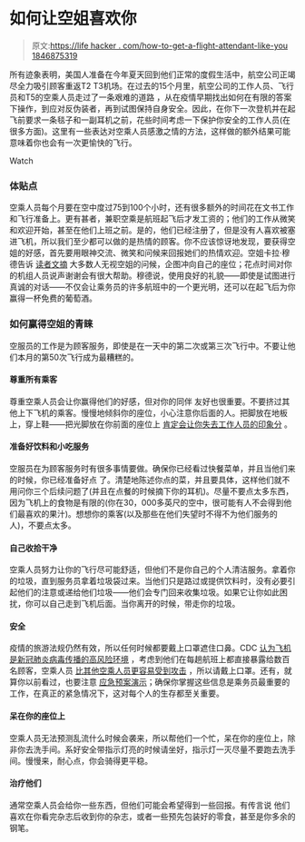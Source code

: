 # 如何让空姐喜欢你

> 原文:[https://life hacker . com/how-to-get-a-flight-attendant-like-you 1846875319](https://lifehacker.com/how-to-get-a-flight-attendant-to-like-you-1846875319)

所有迹象表明，美国人准备在今年夏天回到他们正常的度假生活中，航空公司正竭尽全力吸引顾客重返T2 T3机场。在过去的15个月里，航空公司的工作人员、飞行员和T5的空乘人员走过了一条艰难的道路 ，从在疫情早期找出如何在有限的答案下操作，到应对反伪装者，再到试图保持自身安全。因此，在你下一次登机并在起飞前要求一条毯子和一副耳机之前，花些时间考虑一下保护你安全的工作人员(在很多方面)。这里有一些表达对空乘人员感激之情的方法，这样做的额外结果可能意味着你也会有一次更愉快的飞行。

Watch

### 体贴点

空乘人员每个月要在空中度过75到100个小时，还有很多额外的时间花在文书工作和飞行准备上。更有甚者，兼职空乘是航班起飞后才发工资的；他们的工作从微笑和欢迎开始，甚至在他们上班之前。是的，他们已经注册了，但是没有人喜欢被塞进飞机，所以我们至少都可以做的是热情的顾客。你不应该惊讶地发现，要获得空姐的好感，首先要用眼神交流、微笑和问候来回报她们的热情欢迎。空姐卡拉·穆德告诉 [读者文摘](https://www.rd.com/article/one-word-flight-attendant/) 大多数人无视空姐的问候，企图冲向自己的座位；花点时间对你的机组人员说声谢谢会有很大帮助。穆德说，使用良好的礼貌——即使是试图进行真诚的对话——不仅会让乘务员的许多航班中的一个更光明，还可以在起飞后为你赢得一杯免费的葡萄酒。

### 如何赢得空姐的青睐

空服员的工作是为顾客服务，即使是在一天中的第二次或第三次飞行中。不要让他们本月的第50次飞行成为最糟糕的。

#### 尊重所有乘客

尊重空乘人员会让你赢得他们的好感，但对你的同伴 友好也很重要。不要挤过其他上下飞机的乘客。慢慢地倾斜你的座位，小心注意你后面的人。把脚放在地板上，穿上鞋——把光脚放在你前面的座位上 [肯定会让你失去工作人员的印象分](https://www.rd.com/list/flight-attendant-pet-peeves/#:~:text=Pet%20peeve%3A%20Placing%20your%20feet,who%20prefers%20to%20remain%20anonymous.) 。

#### 准备好饮料和小吃服务

空服员在为顾客服务时有很多事情要做。确保你已经看过快餐菜单，并且当他们来的时候，你已经准备好点 了。清楚地陈述你点的菜，并且要具体，这样他们就不用问你三个后续问题了(并且在点餐的时候摘下你的耳机)。尽量不要点太多东西，因为飞机上的食物是有限的(你在30，000多英尺的空中，很可能有人不会得到他们最喜欢的果汁)。想想你的乘客(以及那些在他们失望时不得不为他们服务的人)，不要点太多。

#### 自己收拾干净

空乘人员努力让你的飞行尽可能舒适，但他们不是你自己的个人清洁服务。拿着你的垃圾，直到服务员拿着垃圾袋过来。当他们只是路过或提供饮料时，没有必要引起他们的注意或递给他们垃圾——他们会专门回来收集垃圾。如果它让你如此困扰，你可以自己走到飞机后面。当你离开的时候，带走你的垃圾。

#### 安全

疫情的旅游法规仍然有效，所以任何时候都要戴上口罩遮住口鼻。CDC [认为飞机是新冠肺炎病毒传播的高风险环境](https://www.cdc.gov/coronavirus/2019-ncov/travelers/faqs.html) ，考虑到他们在每趟航班上都直接暴露给数百名顾客，空乘人员 [比其他空乘人员更容易受到攻击](https://www.nationalgeographic.com/travel/article/heres-what-flight-attendants-want-you-to-know-about-flying-during-covid) ，所以请戴上口罩。还有，就算你以前看过，也要注意 [应急预案演示](https://www.businessinsider.com/what-flight-attendants-wish-passengers-would-stop-doing-2017-8#not-specifying-how-you-take-your-coffee-7)；确保你掌握这些信息是乘务员最重要的工作，在真正的紧急情况下，这对每个人的生存都至关重要。

#### 呆在你的座位上

空乘人员无法预测乱流什么时候会袭来，所以帮他们一个忙，呆在你的座位上，除非你去洗手间。系好安全带指示灯亮的时候请坐好，指示灯一灭尽量不要跑去洗手间。慢慢来，耐心点，你会骑得更平稳。

#### **治疗他们**

通常空乘人员会给你一些东西，但他们可能会希望得到一些回报。有传言说 他们喜欢在你看完杂志后收到你的杂志，或者一些预先包装好的零食，甚至是你多余的钢笔。